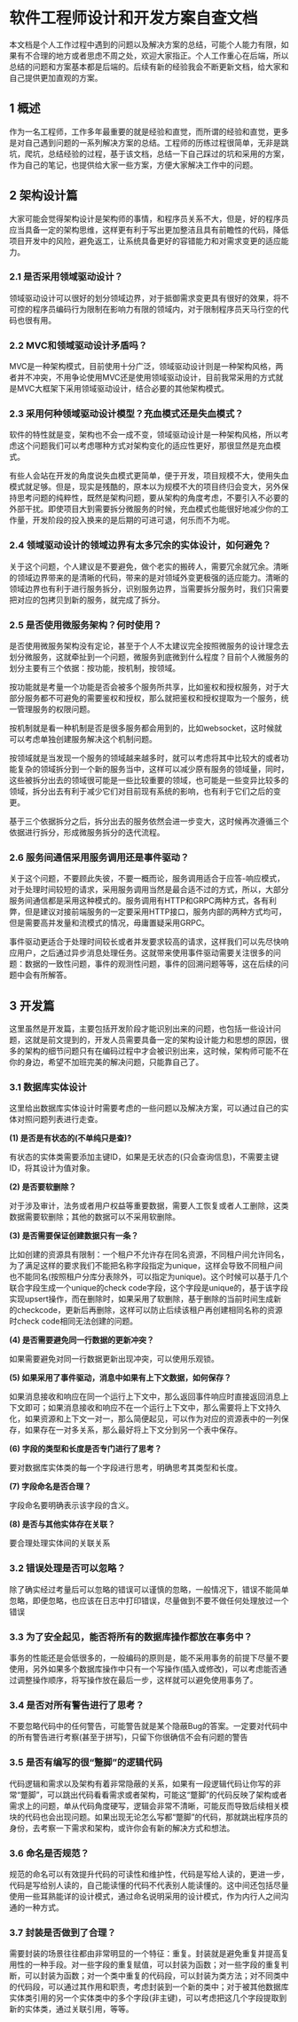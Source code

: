 # **软件工程师设计和开发方案自查文档**
本文档是个人工作过程中遇到的问题以及解决方案的总结，可能个人能力有限，如果有不合理的地方或者思虑不周之处，欢迎大家指正。个人工作重心在后端，所以总结的问题和方案基本都是后端的。后续有新的经验我会不断更新文档，给大家和自己提供更加直观的方案。

## **1 概述**
作为一名工程师，工作多年最重要的就是经验和直觉，而所谓的经验和直觉，更多是对自己遇到问题的一系列解决方案的总结。工程师的历练过程很简单，无非是跳坑，爬坑，总结经验的过程，基于该文档，总结一下自己踩过的坑和采用的方案，作为自己的笔记，也提供给大家一些方案，方便大家解决工作中的问题。

## **2 架构设计篇**
大家可能会觉得架构设计是架构师的事情，和程序员关系不大，但是，好的程序员应当具备一定的架构思维，这样更有利于写出更加整洁且具有前瞻性的代码，降低项目开发中的风险，避免返工，让系统具备更好的容错能力和对需求变更的适应能力。

### **2.1 是否采用领域驱动设计？**
领域驱动设计可以很好的划分领域边界，对于抵御需求变更具有很好的效果，将不可控的程序员编码行为限制在影响力有限的领域内，对于限制程序员天马行空的代码也很有用。

### **2.2 MVC和领域驱动设计矛盾吗？**
MVC是一种架构模式，目前使用十分广泛，领域驱动设计则是一种架构风格，两者并不冲突，不用争论使用MVC还是使用领域驱动设计，目前我常采用的方式就是MVC大框架下采用领域驱动设计，结合必要的其他架构模式。

### **2.3 采用何种领域驱动设计模型？充血模式还是失血模式？**
软件的特性就是变，架构也不会一成不变，领域驱动设计是一种架构风格，所以考虑这个问题我们可以考虑哪种方式对架构变化的适应性更好，那很显然是充血模式。

有些人会站在开发的角度说失血模式更简单，便于开发，项目规模不大，使用失血模式就足够。但是，现实是残酷的，原本以为规模不大的项目终归会变大，另外保持思考问题的纯粹性，既然是架构问题，要从架构的角度考虑，不要引入不必要的外部干扰。即使项目大到需要拆分微服务的时候，充血模式也能很好地减少你的工作量，开发阶段的投入换来的是后期的可进可退，何乐而不为呢。

### **2.4 领域驱动设计的领域边界有太多冗余的实体设计，如何避免？**
关于这个问题，个人建议是不要避免，做个老实的搬砖人，需要冗余就冗余。清晰的领域边界带来的是清晰的代码，带来的是对领域外变更极强的适应能力。清晰的领域边界也有利于进行服务拆分，识别服务边界，当需要拆分服务时，我们只需要把对应的包拷贝到新的服务，就完成了拆分。

### **2.5 是否使用微服务架构？何时使用？**
是否使用微服务架构没有定论，甚至于个人不太建议完全按照微服务的设计理念去划分微服务，这就牵扯到一个问题，微服务到底微到什么程度？目前个人微服务的划分主要有三个依据：按功能，按机制，按领域。

按功能就是考量一个功能是否会被多个服务所共享，比如鉴权和授权服务，对于大部分服务都不可避免的需要鉴权和授权，那么就把鉴权和授权提取为一个服务，统一管理服务的权限问题。

按机制就是看一种机制是否是很多服务都会用到的，比如websocket，这时候就可以考虑单独创建服务解决这个机制问题。

按领域就是当发现一个服务的领域越来越多时，就可以考虑将其中比较大的或者功能复杂的领域拆分到一个新的服务当中，这样可以减少原有服务的领域量，同时，这些被拆分出去的领域很可能是一些比较重要的领域，也可能是一些变异比较多的领域，拆分出去有利于减少它们对目前现有系统的影响，也有利于它们之后的变更。

基于三个依据拆分之后，拆分出去的服务依然会进一步变大，这时候再次遵循三个依据进行拆分，形成微服务拆分的迭代流程。

### **2.6 服务间通信采用服务调用还是事件驱动？**
关于这个问题，不要顾此失彼，不要一概而论，服务调用适合于应答-响应模式，对于处理时间较短的请求，采用服务调用当然是最合适不过的方式，所以，大部分服务间通信都是采用这种模式的。服务调用有HTTP和GRPC两种方式，各有利弊，但是建议对接前端服务的一定要采用HTTP接口，服务内部的两种方式均可，但是需要高并发量和流模式的情况，毋庸置疑采用GRPC。

事件驱动更适合于处理时间较长或者并发要求较高的请求，这样我们可以先尽快响应用户，之后通过异步消息处理任务。这就带来使用事件驱动需要关注很多的问题：数据的一致性问题，事件的观测性问题，事件的回溯问题等等，这在后续的问题中会有所解答。

## **3 开发篇**
这里虽然是开发篇，主要包括开发阶段才能识别出来的问题，也包括一些设计问题，这就是前文提到的，开发人员需要具备一定的架构设计能力和思想的原因，很多的架构的细节问题只有在编码过程中才会被识别出来，这时候，架构师可能不在你的身边，希望不加班完美的解决问题，只能靠自己了。

### **3.1 数据库实体设计**
这里给出数据库实体设计时需要考虑的一些问题以及解决方案，可以通过自己的实体对照问题列表进行走查。

**(1) 是否是有状态的(不单纯只是查)?**

有状态的实体类需要添加主键ID，如果是无状态的(只会查询信息)，不需要主键ID，将其设计为值对象。

**(2) 是否要软删除？**

对于涉及审计，法务或者用户权益等重要数据，需要人工恢复或者人工删除，这类数据需要软删除；其他的数据可以不采用软删除。

**(3) 是否需要保证创建数据只有一条？**

比如创建的资源具有限制：一个租户不允许存在同名资源，不同租户间允许同名，为了满足这样的要求我们不能把名称字段指定为unique，这样会导致不同租户间也不能同名(按照租户分库分表除外，可以指定为unique)。这个时候可以基于几个联合字段生成一个unique的check code字段，这个字段是unique的，基于该字段实现upsert操作，而在删除时，如果采用了软删除，基于删除的当前时间生成新的checkcode，更新后再删除，这样可以防止后续该租户再创建相同名称的资源时check code相同无法创建的问题。

**(4) 是否需要避免同一行数据的更新冲突？**

如果需要避免对同一行数据更新出现冲突，可以使用乐观锁。

**(5) 如果采用了事件驱动，消息中如果有上下文数据，如何保存？**

如果消息接收和响应在同一个运行上下文中，那么返回事件响应时直接返回消息上下文即可；如果消息接收和响应不在一个运行上下文中，那么需要将上下文持久化，如果资源和上下文一对一，那么简便起见，可以作为对应的资源表中的一列保存，如果存在一对多关系，那么最好将上下文分到另一个表中保存。

**(6) 字段的类型和长度是否专门进行了思考？**

要对数据库实体类的每一个字段进行思考，明确思考其类型和长度。

**(7) 字段命名是否合理？**

字段命名要明确表示该字段的含义。

**(8) 是否与其他实体存在关联？**

要合理处理实体间的关联关系

### **3.2 错误处理是否可以忽略？**
除了确实经过考量后可以忽略的错误可以谨慎的忽略，一般情况下，错误不能简单忽略，即便忽略，也应该在日志中打印错误，尽量做到不要不做任何处理放过一个错误

### **3.3 为了安全起见，能否将所有的数据库操作都放在事务中？**
事务的性能还是会低很多的，一般编码的原则是，能不采用事务的前提下尽量不要使用，另外如果多个数据库操作中只有一个写操作(插入或修改)，可以考虑能否通过调整操作顺序，将写操作放在最后一步，这样就可以避免使用事务了。

### **3.4 是否对所有警告进行了思考？**
不要忽略代码中的任何警告，可能警告就是某个隐蔽Bug的答案。一定要对代码中的所有警告进行考察(甚至于拼写)，只留下你很确信不会有问题的警告

### **3.5 是否有编写的很“蹩脚”的逻辑代码**
代码逻辑和需求以及架构有着非常隐蔽的关系，如果有一段逻辑代码让你写的非常“蹩脚”，可以跳出代码看看需求或者架构，可能这“蹩脚”的代码反映了架构或者需求上的问题，单从代码角度硬写，逻辑会非常不清晰，可能反而导致后续相关模块的代码也会出现问题。如果出现无论怎么写都“蹩脚”的代码，那就跳出程序员的身份，去考察一下需求和架构，或许你会有新的解决方式和想法。

### **3.6 命名是否规范？**
规范的命名可以有效提升代码的可读性和维护性，代码是写给人读的，更进一步，代码是写给别人读的，自己能读懂的代码不代表别人能读懂的。这中间还包括尽量使用一些耳熟能详的设计模式，通过命名说明采用的设计模式，作为内行人之间沟通的一种方式。

### **3.7 封装是否做到了合理？**
需要封装的场景往往都由非常明显的一个特征：重复。封装就是避免重复并提高复用性的一种手段。对一些字段的重复赋值，可以封装为函数；对一些字段的重复判断，可以封装为函数；对一个类中重复的代码段，可以封装为类方法；对不同类中的代码段，可以通过其作用和职责，考虑封装到一个新的类中；对于被其他数据库实体类引用的另一个实体类中的多个字段(非主键)，可以考虑把这几个字段提取到新的实体类，通过关联引用，等等。

